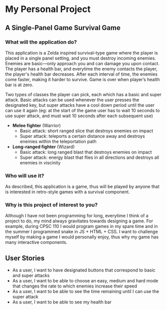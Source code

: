 # My Personal Project

## A Single-Panel Game Survival Game

### What will the application do?
This application is a Zelda inspired survival-type game where the player is placed in a single panel setting, 
and you must destroy incoming enemies. Enemies are basic—only approach you and can damage you upon contact.
The player has a health bar, and everytime the enemy contacts the player, the player's health bar decreases.
After each interval of time, the enemies come faster, making it harder to survive. 
Game is over when player’s health bar is at zero.

Two types of classes the player can pick, each which has a basic and super attack. Basic attacks can be used whenever
the user presses the designated key, but super attacks have a cool down period until the user can use it again
(eg: at the start of the game user has to wait 10 seconds to use super attack, and must wait 10 seconds after each
subsequent use)

- **Melee fighter** (Warrior)
   - Basic attack: short ranged slice that destroys enemies on impact
   - Super attack: teleports a certain distance away and destroys enemies within the teleportation path
- **Long-ranged fighter** (Wizard)
    - Basic attack: long ranged blast that destroys enemies on impact
    - Super attack: energy blast that flies in all directions and destroys all enemies in viscinity

### Who will use it?
As described, this application is a game, thus will be played by anyone that is interested in retro-style games
with a survival component.

### Why is this project of interest to you?
Although I have not been programming for long, everytime I think of a project to do, my mind always gravitates towards 
designing a game. For example, during CPSC 110 I would program games in my spare time and in the summer I programmed 
snake in JS + HTML + CSS. I want to challenge myself by making a game I would personally enjoy, thus why my game has 
many interactive components.

## User Stories

- As a user, I want to have designated buttons that correspond to basic and super attacks
- As a user, I want to be able to choose an easy, medium and hard mode that changes the rate to which enemies increase their speed
- As a user, I want to be able to see the time remaining until I can use the super attack
- As a user, I want to be able to see my health bar